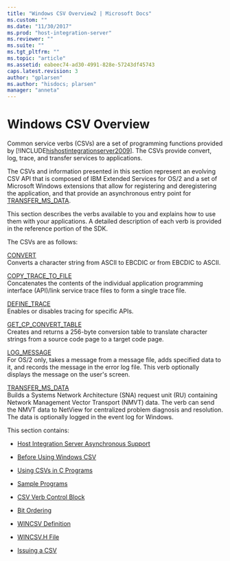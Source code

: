```yaml
---
title: "Windows CSV Overview2 | Microsoft Docs"
ms.custom: ""
ms.date: "11/30/2017"
ms.prod: "host-integration-server"
ms.reviewer: ""
ms.suite: ""
ms.tgt_pltfrm: ""
ms.topic: "article"
ms.assetid: eabeec74-ad30-4991-828e-57243df45743
caps.latest.revision: 3
author: "gplarsen"
ms.author: "hisdocs; plarsen"
manager: "anneta"
---
```

# Windows CSV Overview
Common service verbs (CSVs) are a set of programming functions provided by [!INCLUDE[hishostintegrationserver2009](../includes/hishostintegrationserver2009-md.md)]. The CSVs provide convert, log, trace, and transfer services to applications.  
  
 The CSVs and information presented in this section represent an evolving CSV API that is composed of IBM Extended Services for OS/2 and a set of Microsoft Windows extensions that allow for registering and deregistering the application, and that provide an asynchronous entry point for [TRANSFER_MS_DATA](./transfer-ms-data2.md).  
  
 This section describes the verbs available to you and explains how to use them with your applications. A detailed description of each verb is provided in the reference portion of the SDK.  
  
 The CSVs are as follows:  
  
 [CONVERT](./convert2.md)  
 Converts a character string from ASCII to EBCDIC or from EBCDIC to ASCII.  
  
 [COPY_TRACE_TO_FILE](./copy-trace-to-file1.md)  
 Concatenates the contents of the individual application programming interface (API)/link service trace files to form a single trace file.  
  
 [DEFINE_TRACE](./define-trace1.md)  
 Enables or disables tracing for specific APIs.  
  
 [GET_CP_CONVERT_TABLE](./get-cp-convert-table1.md)  
 Creates and returns a 256-byte conversion table to translate character strings from a source code page to a target code page.  
  
 [LOG_MESSAGE](./log-message2.md)  
 For OS/2 only, takes a message from a message file, adds specified data to it, and records the message in the error log file. This verb optionally displays the message on the user's screen.  
  
 [TRANSFER_MS_DATA](./transfer-ms-data2.md)  
 Builds a Systems Network Architecture (SNA) request unit (RU) containing Network Management Vector Transport (NMVT) data. The verb can send the NMVT data to NetView for centralized problem diagnosis and resolution. The data is optionally logged in the event log for Windows.  
  
 This section contains:  
  
-   [Host Integration Server Asynchronous Support](../core/host-integration-server-asynchronous-support]2.md)  
  
-   [Before Using Windows CSV](../core/windows-csv-considerations]2.md)  
  
-   [Using CSVs in C Programs](../core/csvs-in-c-programs]1.md)  
  
-   [Sample Programs](../core/sample-programs1.md)  
  
-   [CSV Verb Control Block](../core/csv-verb-control-block2.md)  
  
-   [Bit Ordering](../core/bit-ordering2.md)  
  
-   [WINCSV Definition](../core/wincsv-definition1.md)  
  
-   [WINCSV.H File](../core/wincsv-h-file2.md)  
  
-   [Issuing a CSV](../core/issuing-a-csv1.md)